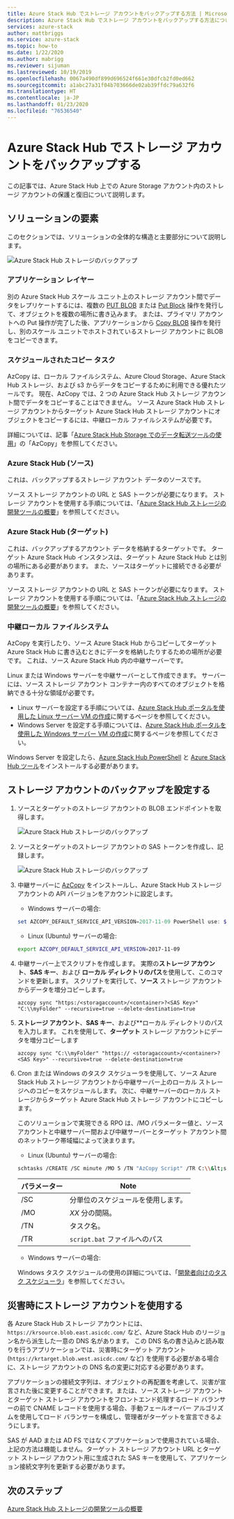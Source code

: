 ```yaml
---
title: Azure Stack Hub でストレージ アカウントをバックアップする方法 | Microsoft Docs
description: Azure Stack Hub でストレージ アカウントをバックアップする方法について説明します。
services: azure-stack
author: mattbriggs
ms.service: azure-stack
ms.topic: how-to
ms.date: 1/22/2020
ms.author: mabrigg
ms.reviewer: sijuman
ms.lastreviewed: 10/19/2019
ms.openlocfilehash: 0067a490df899d696524f661e30dfcb2fd0ed662
ms.sourcegitcommit: a1abc27a31f04b703666de02ab39ffdc79a632f6
ms.translationtype: HT
ms.contentlocale: ja-JP
ms.lasthandoff: 01/23/2020
ms.locfileid: "76536540"
---
```

# <a name="back-up-your-storage-accounts-on-azure-stack-hub"></a>Azure Stack Hub でストレージ アカウントをバックアップする

この記事では、Azure Stack Hub 上での Azure Storage アカウント内のストレージ アカウントの保護と復旧について説明します。

## <a name="elements-of-the-solution"></a>ソリューションの要素

このセクションでは、ソリューションの全体的な構造と主要部分について説明します。

![Azure Stack Hub ストレージのバックアップ](./media/azure-stack-network-howto-backup-storage/azure-stack-storage-backup.png)

### <a name="application-layer"></a>アプリケーション レイヤー

別の Azure Stack Hub スケール ユニット上のストレージ アカウント間でデータをレプリケートするには、複数の [PUT BLOB](https://docs.microsoft.com/rest/api/storageservices/put-blob) または [Put Block](https://docs.microsoft.com/rest/api/storageservices/put-block) 操作を発行して、オブジェクトを複数の場所に書き込みます。 または、プライマリ アカウントへの Put 操作が完了した後、アプリケーションから [Copy BLOB](https://docs.microsoft.com/rest/api/storageservices/copy-blob) 操作を発行し、別のスケール ユニットでホストされているストレージ アカウントに BLOB をコピーできます。

### <a name="scheduled-copy-task"></a>スケジュールされたコピー タスク

AzCopy は、ローカル ファイルシステム、Azure Cloud Storage、Azure Stack Hub ストレージ、および s3 からデータをコピーするために利用できる優れたツールです。 現在、AzCopy では、2 つの Azure Stack Hub ストレージ アカウント間でデータをコピーすることはできません。 ソース Azure Stack Hub ストレージ アカウントからターゲット Azure Stack Hub ストレージ アカウントにオブジェクトをコピーするには、中継ローカル ファイルシステムが必要です。

詳細については、記事「[Azure Stack Hub Storage でのデータ転送ツールの使用](https://docs.microsoft.com/azure-stack/user/azure-stack-storage-transfer?view=azs-1908#azcopy)」の「AzCopy」を参照してください。

### <a name="azure-stack-hub-source"></a>Azure Stack Hub (ソース)

これは、バックアップするストレージ アカウント データのソースです。

ソース ストレージ アカウントの URL と SAS トークンが必要になります。 ストレージ アカウントを使用する手順については、「[Azure Stack Hub ストレージの開発ツールの概要](azure-stack-storage-dev.md)」を参照してください。

### <a name="azure-stack-hub-target"></a>Azure Stack Hub (ターゲット)

これは、バックアップするアカウント データを格納するターゲットです。 ターゲット Azure Stack Hub インスタンスは、ターゲット Azure Stack Hub とは別の場所にある必要があります。 また、ソースはターゲットに接続できる必要があります。

ソース ストレージ アカウントの URL と SAS トークンが必要になります。 ストレージ アカウントを使用する手順については、「[Azure Stack Hub ストレージの開発ツールの概要](azure-stack-storage-dev.md)」を参照してください。

### <a name="intermediary-local-filesystem"></a>中継ローカル ファイルシステム

AzCopy を実行したり、ソース Azure Stack Hub からコピーしてターゲット Azure Stack Hub に書き込むときにデータを格納したりするための場所が必要です。 これは、ソース Azure Stack Hub 内の中継サーバーです。

Linux または Windows サーバーを中継サーバーとして作成できます。 サーバーには、ソース ストレージ アカウント コンテナー内のすべてのオブジェクトを格納できる十分な領域が必要です。
- Linux サーバーを設定する手順については、[Azure Stack Hub ポータルを使用した Linux サーバー VM の作成](azure-stack-quick-linux-portal.md)に関するページを参照してください。  
- Windows Server を設定する手順については、[Azure Stack Hub ポータルを使用した Windows サーバー VM の作成](azure-stack-quick-windows-portal.md)に関するページを参照してください。  

Windows Server を設定したら、[Azure Stack Hub PowerShell](https://docs.microsoft.com/azure-stack/operator/azure-stack-powershell-install?toc=https%3A%2F%2Fdocs.microsoft.com%2FFazure-stack%2Fuser%2FTOC.json&bc=https%3A%2F%2Fdocs.microsoft.com%2FFazure-stack%2Fbreadcrumb%2Ftoc.json) と [Azure Stack Hub ツール](https://docs.microsoft.com/azure-stack/operator/azure-stack-powershell-download?toc=https%3A%2F%2Fdocs.microsoft.com%2FFazure-stack%2Fuser%2FTOC.json&bc=https%3A%2F%2Fdocs.microsoft.com%2FFazure-stack%2Fbreadcrumb%2Ftoc.json)をインストールする必要があります。

## <a name="set-up-backup-for-storage-accounts"></a>ストレージ アカウントのバックアップを設定する

1. ソースとターゲットのストレージ アカウントの BLOB エンドポイントを取得します。

    ![Azure Stack Hub ストレージのバックアップ](./media/azure-stack-network-howto-backup-storage/back-up-step1.png)

2. ソースとターゲットのストレージ アカウントの SAS トークンを作成し、記録します。

    ![Azure Stack Hub ストレージのバックアップ](./media/azure-stack-network-howto-backup-storage/back-up-step2.png)

3. 中継サーバーに [AzCopy](https://github.com/Azure/azure-storage-azcopy) をインストールし、Azure Stack Hub ストレージ アカウントの API バージョンをアカウントに設定します。

    - Windows サーバーの場合:

    ```PowerShell  
    set AZCOPY_DEFAULT_SERVICE_API_VERSION=2017-11-09 PowerShell use: $env:AZCOPY_DEFAULT_SERVICE_API_VERSION="2017-11-09"
    ```

    - Linux (Ubuntu) サーバーの場合:

    ```bash  
    export AZCOPY_DEFAULT_SERVICE_API_VERSION=2017-11-09
    ```

4. 中継サーバー上でスクリプトを作成します。 実際の**ストレージ アカウント**、**SAS キー**、および **ローカル ディレクトリのパス**を使用して、このコマンドを更新します。 スクリプトを実行して、**ソース** ストレージ アカウントからデータを増分コピーします。

    ```
    azcopy sync "https:/<storagaccount>/<container>?<SAS Key>" "C:\\myFolder" --recursive=true --delete-destination=true
    ```

5.  **ストレージ アカウント**、**SAS キー**、および**ローカル ディレクトリのパスを入力します。  これを使用して、**ターゲット** ストレージ アカウントにデータを増分コピーします
    
    ```
    azcopy sync "C:\\myFolder" "https:// <storagaccount>/<container>?<SAS Key>" --recursive=true --delete-destination=true
    ```

6.  Cron または Windows のタスク スケジューラを使用して、ソース Azure Stack Hub ストレージ アカウントから中継サーバー上のローカル ストレージへのコピーをスケジュールします。 次に、中継サーバーのローカル ストレージからターゲット Azure Stack Hub ストレージ アカウントにコピーします。

    このソリューションで実現できる RPO は、/MO パラメーター値と、ソース アカウントと中継サーバー間および中継サーバーとターゲット アカウント間のネットワーク帯域幅によって決まります。

    - Linux (Ubuntu) サーバーの場合:

    ```bash  
    schtasks /CREATE /SC minute /MO 5 /TN "AzCopy Script" /TR C:\\&lt;script name>.bat
    ```

    | パラメーター | Note | 
    | ---- | ---- |
    | /SC | 分単位のスケジュールを使用します。 |
    | /MO | *XX* 分の間隔。 |
    | /TN | タスク名。 |
    | /TR | `script.bat` ファイルへのパス |


    - Windows サーバーの場合:

    Windows タスク スケジュールの使用の詳細については、「[開発者向けのタスク スケジューラ](https://docs.microsoft.com/windows/win32/taskschd/task-scheduler-start-page)」を参照してください。
    

## <a name="use-your-storage-account-in-a-disaster"></a>災害時にストレージ アカウントを使用する

各 Azure Stack Hub ストレージ アカウントには、`https://krsource.blob.east.asicdc.com/` など、Azure Stack Hub のリージョン名から派生した一意の DNS 名があります。 この DNS 名の書き込みと読み取りを行うアプリケーションでは、災害時にターゲット アカウント (`https://krtarget.blob.west.asicdc.com/` など) を使用する必要がある場合に、ストレージ アカウントの DNS 名の変更に対応する必要があります。

アプリケーションの接続文字列は、オブジェクトの再配置を考慮して、災害が宣言された後に変更することができます。または、ソース ストレージ アカウントとターゲット ストレージ アカウントをフロントエンド処理するロード バランサーの前で CNAME レコードを使用する場合、手動フェールオーバー アルゴリズムを使用してロード バランサーを構成し、管理者がターゲットを宣言できるようにします。

SAS が AAD または AD FS ではなくアプリケーションで使用されている場合、上記の方法は機能しません。ターゲット ストレージ アカウント URL とターゲット ストレージ アカウント用に生成された SAS キーを使用して、アプリケーション接続文字列を更新する必要があります。

## <a name="next-steps"></a>次のステップ

[Azure Stack Hub ストレージの開発ツールの概要](azure-stack-storage-dev.md)